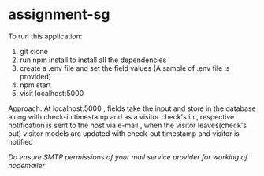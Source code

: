 # assignment-sg

To run this application:

1. git clone
2.  run npm install to install all the dependencies
3. create a .env file and set the field values (A sample of .env file is provided)
4. npm start
5. visit localhost:5000



Approach:
 At localhost:5000 ,  fields take the input and store in the database along with check-in timestamp and as a visitor check's in , respective notification is sent to the host via e-mail , when the visitor leaves(check's out) visitor models are updated with check-out timestamp and visitor is notified   
 
 *Do ensure SMTP permissions of your mail service provider for working of nodemailer*
